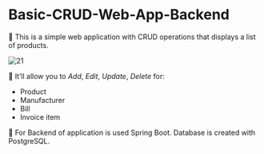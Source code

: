 # Basic-CRUD-Web-App-Backend

:large_blue_circle: This is a simple web application with CRUD operations that displays a list of products.

![21](https://user-images.githubusercontent.com/61964257/145201693-e3ad99fe-2257-424b-a8f1-5b2e2d645610.PNG)

:large_blue_circle: It’ll allow you to *Add*, *Edit*, *Update*, *Delete* for:

* Product
* Manufacturer
* Bill
* Invoice item

:large_blue_circle: For Backend of application is used Spring Boot. Database is created with PostgreSQL.

